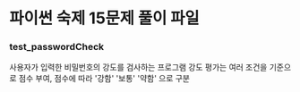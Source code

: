 # 파이썬 숙제 15문제 풀이 파일

### test_passwordCheck
사용자가 입력한 비밀번호의 강도를 검사하는 프로그램
강도 평가는 여러 조건을 기준으로 점수 부여, 점수에 따라 '강함' '보통' '약함' 으로 구분
